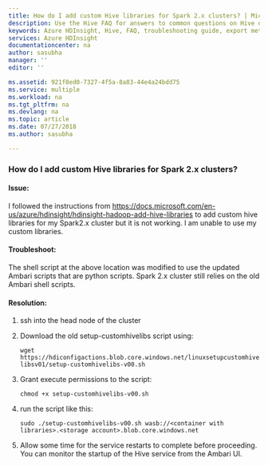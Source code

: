 ```yaml
---
title: How do I add custom Hive libraries for Spark 2.x clusters? | Microsoft Docs
description: Use the Hive FAQ for answers to common questions on Hive on Azure HDInsight platform.
keywords: Azure HDInsight, Hive, FAQ, troubleshooting guide, export metastore, import metastore
services: Azure HDInsight
documentationcenter: na
author: sasubha
manager: ''
editor: ''

ms.assetid: 921f8ed0-7327-4f5a-8a83-44e4a24bdd75
ms.service: multiple
ms.workload: na
ms.tgt_pltfrm: na
ms.devlang: na
ms.topic: article
ms.date: 07/27/2018
ms.author: sasubha

---
```


### How do I add custom Hive libraries for Spark 2.x clusters?

#### Issue:

I followed the instructions from https://docs.microsoft.com/en-us/azure/hdinsight/hdinsight-hadoop-add-hive-libraries to add custom hive libraries for my Spark2.x cluster but it is not working. I am unable to use my custom libraries.


#### Troubleshoot: 
The shell script at the above location was modified to use the updated Ambari scripts that are python scripts. Spark 2.x cluster still relies on the old Ambari shell scripts.

#### Resolution: 
1. ssh into the head node of the cluster

2. Download the old setup-customhivelibs script using: 

     `wget https://hdiconfigactions.blob.core.windows.net/linuxsetupcustomhivelibsv01/setup-customhivelibs-v00.sh`

3. Grant execute permissions to the script:

     `chmod +x setup-customhivelibs-v00.sh`

4. run the script like this:

     `sudo ./setup-customhivelibs-v00.sh wasb://<container with libraries>.<storage account>.blob.core.windows.net`

5. Allow some time for the service restarts to complete before proceeding. You can monitor the startup of the Hive service from the Ambari UI.

